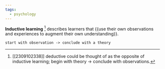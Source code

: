 ```yaml
---
tags:
  - psychology
---
```

**Inductive learning** [^1] describes learners that {{use their own observations and experiences to augment their own understanding}}.
```
start with observation -> conclude with a theory
```
<!--SR:!2024-02-27,16,290-->

[^1]: [[2309102338]] deductive could be thought of as the opposite of inductive learning; begin with theory → conclude with observations.